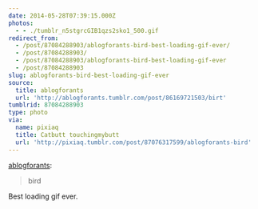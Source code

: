 ```yaml
---
date: 2014-05-28T07:39:15.000Z
photos:
  - - ./tumblr_n5stgrcGIB1qzs2sko1_500.gif
redirect_from:
  - /post/87084288903/ablogforants-bird-best-loading-gif-ever/
  - /post/87084288903/
  - /post/87084288903/ablogforants-bird-best-loading-gif-ever
  - /post/87084288903
slug: ablogforants-bird-best-loading-gif-ever
source:
  title: ablogforants
  url: 'http://ablogforants.tumblr.com/post/86169721503/birt'
tumblrid: 87084288903
type: photo
via:
  name: pixiaq
  title: Catbutt touchingmybutt
  url: 'http://pixiaq.tumblr.com/post/87076317599/ablogforants-bird'
---
```

<p><a class="tumblr_blog" href="http://ablogforants.tumblr.com/post/86169721503/birt">ablogforants</a>:</p>
<blockquote>
<p>bird</p>
</blockquote>

<p>Best loading gif ever.</p>
